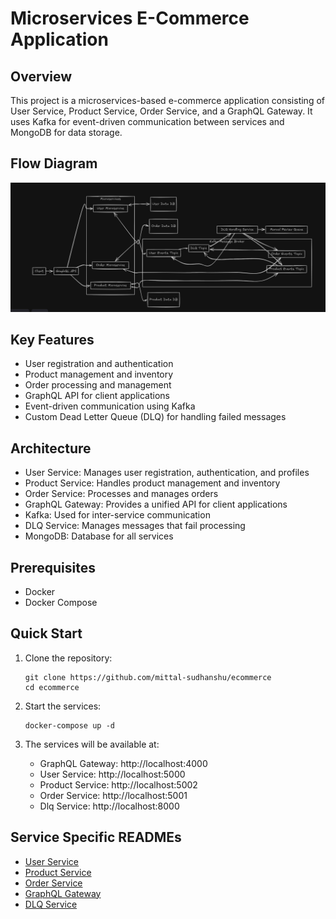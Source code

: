 # Microservices E-Commerce Application

## Overview
This project is a microservices-based e-commerce application consisting of User Service, Product Service, Order Service, and a GraphQL Gateway. It uses Kafka for event-driven communication between services and MongoDB for data storage.


## Flow Diagram
![Flow Diagram of Application](image.png)

## Key Features
- User registration and authentication
- Product management and inventory
- Order processing and management
- GraphQL API for client applications
- Event-driven communication using Kafka
- Custom Dead Letter Queue (DLQ) for handling failed messages


## Architecture
- User Service: Manages user registration, authentication, and profiles
- Product Service: Handles product management and inventory
- Order Service: Processes and manages orders
- GraphQL Gateway: Provides a unified API for client applications
- Kafka: Used for inter-service communication
- DLQ Service: Manages messages that fail processing
- MongoDB: Database for all services

## Prerequisites
- Docker
- Docker Compose

## Quick Start

1. Clone the repository:
   ```
   git clone https://github.com/mittal-sudhanshu/ecommerce
   cd ecommerce
   ```

2. Start the services:
   ```
   docker-compose up -d
   ```

3. The services will be available at:
   - GraphQL Gateway: http://localhost:4000
   - User Service: http://localhost:5000
   - Product Service: http://localhost:5002
   - Order Service: http://localhost:5001
   - Dlq Service: http://localhost:8000

## Service Specific READMEs
- [User Service](./user-service/README.md)
- [Product Service](./product-service/README.md)
- [Order Service](./order-service/README.md)
- [GraphQL Gateway](./graphql-gateway/README.md)
- [DLQ Service](./dlq-service/README.md)
